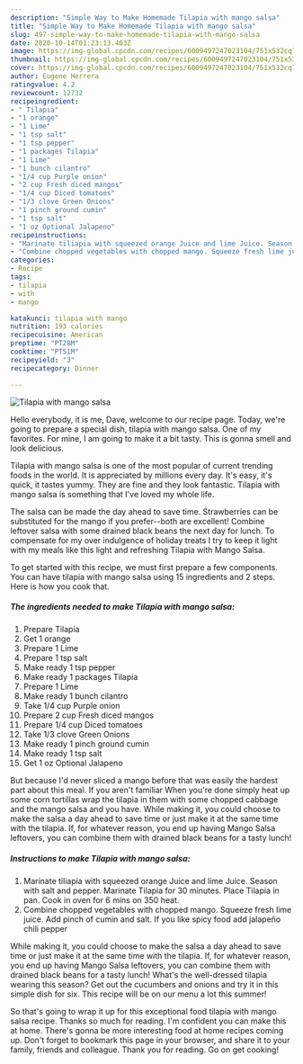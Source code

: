 ```yaml
---
description: "Simple Way to Make Homemade Tilapia with mango salsa"
title: "Simple Way to Make Homemade Tilapia with mango salsa"
slug: 497-simple-way-to-make-homemade-tilapia-with-mango-salsa
date: 2020-10-14T01:23:13.403Z
image: https://img-global.cpcdn.com/recipes/6009497247023104/751x532cq70/tilapia-with-mango-salsa-recipe-main-photo.jpg
thumbnail: https://img-global.cpcdn.com/recipes/6009497247023104/751x532cq70/tilapia-with-mango-salsa-recipe-main-photo.jpg
cover: https://img-global.cpcdn.com/recipes/6009497247023104/751x532cq70/tilapia-with-mango-salsa-recipe-main-photo.jpg
author: Eugene Herrera
ratingvalue: 4.2
reviewcount: 12732
recipeingredient:
- " Tilapia"
- "1 orange"
- "1 Lime"
- "1 tsp salt"
- "1 tsp pepper"
- "1 packages Tilapia"
- "1 Lime"
- "1 bunch cilantro"
- "1/4 cup Purple onion"
- "2 cup Fresh diced mangos"
- "1/4 cup Diced tomatoes"
- "1/3 clove Green Onions"
- "1 pinch ground cumin"
- "1 tsp salt"
- "1 oz Optional Jalapeno"
recipeinstructions:
- "Marinate tiliapia with squeezed orange Juice and lime Juice. Season with salt and pepper. Marinate Tilapia for 30 minutes. Place Tilapia in pan. Cook in oven for 6 mins on 350 heat."
- "Combine chopped vegetables with chopped mango. Squeeze fresh lime juice. Add pinch of cumin and salt. If you like spicy food add jalapeño chili pepper"
categories:
- Recipe
tags:
- tilapia
- with
- mango

katakunci: tilapia with mango 
nutrition: 193 calories
recipecuisine: American
preptime: "PT28M"
cooktime: "PT51M"
recipeyield: "3"
recipecategory: Dinner

---
```



![Tilapia with mango salsa](https://img-global.cpcdn.com/recipes/6009497247023104/751x532cq70/tilapia-with-mango-salsa-recipe-main-photo.jpg)

Hello everybody, it is me, Dave, welcome to our recipe page. Today, we're going to prepare a special dish, tilapia with mango salsa. One of my favorites. For mine, I am going to make it a bit tasty. This is gonna smell and look delicious.

Tilapia with mango salsa is one of the most popular of current trending foods in the world. It is appreciated by millions every day. It's easy, it's quick, it tastes yummy. They are fine and they look fantastic. Tilapia with mango salsa is something that I've loved my whole life.

The salsa can be made the day ahead to save time. Strawberries can be substituted for the mango if you prefer--both are excellent! Combine leftover salsa with some drained black beans the next day for lunch. To compensate for my over indulgence of holiday treats I try to keep it light with my meals like this light and refreshing Tilapia with Mango Salsa.


To get started with this recipe, we must first prepare a few components. You can have tilapia with mango salsa using 15 ingredients and 2 steps. Here is how you cook that.

<!--inarticleads1-->

##### The ingredients needed to make Tilapia with mango salsa:

1. Prepare  Tilapia
1. Get 1 orange
1. Prepare 1 Lime
1. Prepare 1 tsp salt
1. Make ready 1 tsp pepper
1. Make ready 1 packages Tilapia
1. Prepare 1 Lime
1. Make ready 1 bunch cilantro
1. Take 1/4 cup Purple onion
1. Prepare 2 cup Fresh diced mangos
1. Prepare 1/4 cup Diced tomatoes
1. Take 1/3 clove Green Onions
1. Make ready 1 pinch ground cumin
1. Make ready 1 tsp salt
1. Get 1 oz Optional Jalapeno


But because I&#39;d never sliced a mango before that was easily the hardest part about this meal. If you aren&#39;t familiar When you&#39;re done simply heat up some corn tortillas wrap the tilapia in them with some chopped cabbage and the mango salsa and you have. While making it, you could choose to make the salsa a day ahead to save time or just make it at the same time with the tilapia. If, for whatever reason, you end up having Mango Salsa leftovers, you can combine them with drained black beans for a tasty lunch! 

<!--inarticleads2-->

##### Instructions to make Tilapia with mango salsa:

1. Marinate tiliapia with squeezed orange Juice and lime Juice. Season with salt and pepper. Marinate Tilapia for 30 minutes. Place Tilapia in pan. Cook in oven for 6 mins on 350 heat.
1. Combine chopped vegetables with chopped mango. Squeeze fresh lime juice. Add pinch of cumin and salt. If you like spicy food add jalapeño chili pepper


While making it, you could choose to make the salsa a day ahead to save time or just make it at the same time with the tilapia. If, for whatever reason, you end up having Mango Salsa leftovers, you can combine them with drained black beans for a tasty lunch! What&#39;s the well-dressed tilapia wearing this season? Get out the cucumbers and onions and try it in this simple dish for six. This recipe will be on our menu a lot this summer! 

So that's going to wrap it up for this exceptional food tilapia with mango salsa recipe. Thanks so much for reading. I'm confident you can make this at home. There's gonna be more interesting food at home recipes coming up. Don't forget to bookmark this page in your browser, and share it to your family, friends and colleague. Thank you for reading. Go on get cooking!
